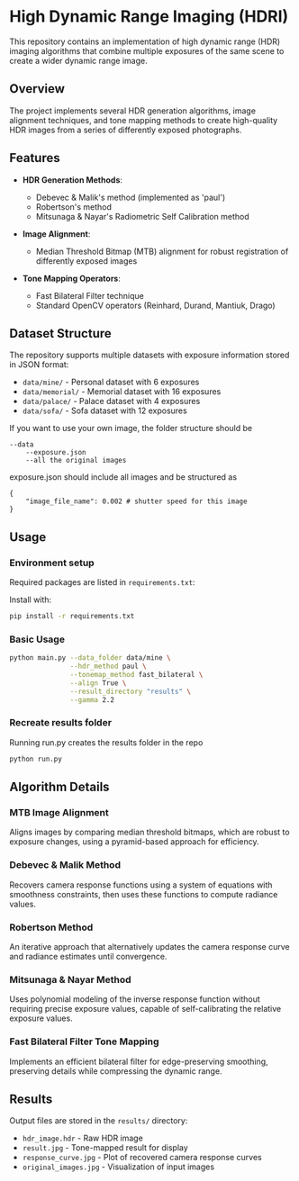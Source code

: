 # High Dynamic Range Imaging (HDRI)

This repository contains an implementation of high dynamic range (HDR) imaging algorithms that combine multiple exposures of the same scene to create a wider dynamic range image.

## Overview

The project implements several HDR generation algorithms, image alignment techniques, and tone mapping methods to create high-quality HDR images from a series of differently exposed photographs.

## Features

-   **HDR Generation Methods**:

    -   Debevec & Malik's method (implemented as 'paul')
    -   Robertson's method
    -   Mitsunaga & Nayar's Radiometric Self Calibration method

-   **Image Alignment**:

    -   Median Threshold Bitmap (MTB) alignment for robust registration of differently exposed images

-   **Tone Mapping Operators**:
    -   Fast Bilateral Filter technique
    -   Standard OpenCV operators (Reinhard, Durand, Mantiuk, Drago)

## Dataset Structure

The repository supports multiple datasets with exposure information stored in JSON format:

-   `data/mine/` - Personal dataset with 6 exposures
-   `data/memorial/` - Memorial dataset with 16 exposures
-   `data/palace/` - Palace dataset with 4 exposures
-   `data/sofa/` - Sofa dataset with 12 exposures

If you want to use your own image, the folder structure should be

```
--data
    --exposure.json
    --all the original images
```

exposure.json should include all images and be structured as

```
{
    "image_file_name": 0.002 # shutter speed for this image
}
```

## Usage

### Environment setup

Required packages are listed in `requirements.txt`:

Install with:

```bash
pip install -r requirements.txt
```

### Basic Usage

```bash
python main.py --data_folder data/mine \
               --hdr_method paul \
               --tonemap_method fast_bilateral \
               --align True \
               --result_directory "results" \
               --gamma 2.2
```

### Recreate results folder

Running run.py creates the results folder in the repo

```bash
python run.py
```

## Algorithm Details

### MTB Image Alignment

Aligns images by comparing median threshold bitmaps, which are robust to exposure changes, using a pyramid-based approach for efficiency.

### Debevec & Malik Method

Recovers camera response functions using a system of equations with smoothness constraints, then uses these functions to compute radiance values.

### Robertson Method

An iterative approach that alternatively updates the camera response curve and radiance estimates until convergence.

### Mitsunaga & Nayar Method

Uses polynomial modeling of the inverse response function without requiring precise exposure values, capable of self-calibrating the relative exposure values.

### Fast Bilateral Filter Tone Mapping

Implements an efficient bilateral filter for edge-preserving smoothing, preserving details while compressing the dynamic range.

## Results

Output files are stored in the `results/` directory:

-   `hdr_image.hdr` - Raw HDR image
-   `result.jpg` - Tone-mapped result for display
-   `response_curve.jpg` - Plot of recovered camera response curves
-   `original_images.jpg` - Visualization of input images
